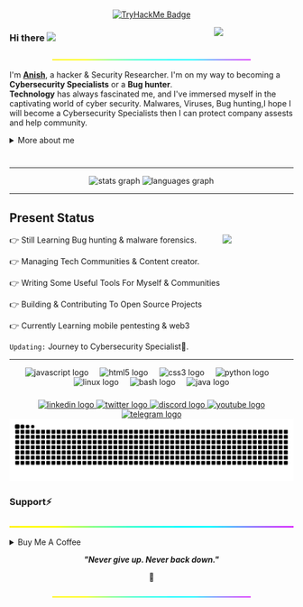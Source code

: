 ###
<!---
<p align="center"><img src="https://lh3.googleusercontent.com/ETi6je16o6tyWl0SkkpcWhk7-QgaZT_YdtFO1zzxIqP1dPb7dMe2M9N_X3oEoyzCe4zggm_3B9ADab6yC1DYyMFy7j0zps-RDnmjIGSWpvKZaATuwGmj8wpfbuYaUIvO-cMSId22De6PIGAifSiTosK9HOrCAKtuhT0eck8WvNKQ7TTrAL5oW_T9Iw" width="100%" height="auto"/></p>
--->
<!---
<div align="center">
  <a href="https://git.io/typing-svg">
    <img src="https://readme-typing-svg.demolab.com?font=Fira+Code&pause=1000&color=22F700&width=435&lines=On+journey+to+become+a+great+Hacker;BE+The+Best+Fcuk+The+Rest" alt="Typing SVG" />
  </a>
</div>
--->
<!--
[![Typing SVG](https://readme-typing-svg.demolab.com?font=Fira+Code&weight=700&size=23&pause=1000&color=42F71F&center=true&width=435&lines=Our+Journey+Is+To+Become+Hacker;One+Day+We+Will)](https://git.io/typing-svg)

-->



<p align="center">
  <a href="https://tryhackme.com/p/anishalx">
    <img src="https://tryhackme-badges.s3.amazonaws.com/anishalx.png" alt="TryHackMe Badge" />
  </a>
</p>



<img width="28%" align='right' src="https://github.com/user-attachments/assets/466fee29-c3cf-4aa3-8807-6d0daaa4e6cf">


<!--<h2 align="left">
  Hi there
  <img src="https://media.giphy.com/media/hvRJCLFzcasrR4ia7z/giphy.gif" width="25px"/>
</h2>-->
### Hi there  <img src="https://media.giphy.com/media/hvRJCLFzcasrR4ia7z/giphy.gif" width="25px"/>

<p align="center"><img src="https://raw.githubusercontent.com/khoa083/khoa/main/Khoa_ne/img/Rainbow.gif" width="70%"></p>

I'm **[Anish](https://t.me/alxanishbot)**, a hacker & Security Researcher. I'm on my way to becoming a **Cybersecurity Specialists** or a **Bug hunter**. <br>
**Technology** has always fascinated me, and I've immersed myself in the captivating world of cyber security. Malwares, Viruses, Bug hunting,I hope I will become a Cybersecurity Specialists then I can protect company assests and help community.


<details>
  <summary>More about me</summary>

- **Name**: Anish
- **From**: India
- **Bug Hunter** | **Security Researcher** |
- i have experience in cracking,reverse Engineering,bug Hunting,Social engineering.
-**Reverse Engineering**, **Malware Analysis**
- Improving knowledge in **Website Vulnerabilities**
- I’m currently learning **everything** 
- Reach me out at **[Email me](mailto:anishalx7@gmail.com?cc=admin&subject=query)**

</details>
<br>

### 
---
<div align="center">
  <picture>
  <source
    srcset="https://github-readme-stats.vercel.app/api?username=anishalx&show_icons=true&theme=radical"
    media="(prefers-color-scheme: dark)"
  />
  <img src="https://github-readme-stats.vercel.app/api?username=anishalx&hide_title=false&hide_rank=false&show_icons=true&include_all_commits=true&count_private=true&disable_animations=false&theme=radical&locale=en&hide_border=false" height="150" alt="stats graph"  /> 
</picture>
 <img src="https://github-readme-stats.vercel.app/api/top-langs?username=anishalx&locale=en&hide_title=false&layout=compact&card_width=320&langs_count=5&theme=dracula&hide_border=false" height="150" alt="languages graph"  /> 
</div>



<!-- <img align="right" height="150" src="https://images-wixmp-ed30a86b8c4ca887773594c2.wixmp.com/f/09e8f99e-ddb4-403c-ae4e-57b9ff8b061a/dai64c5-356baf99-887b-418f-87b2-51e52198d95b.gif?token=eyJ0eXAiOiJKV1QiLCJhbGciOiJIUzI1NiJ9.eyJzdWIiOiJ1cm46YXBwOjdlMGQxODg5ODIyNjQzNzNhNWYwZDQxNWVhMGQyNmUwIiwiaXNzIjoidXJuOmFwcDo3ZTBkMTg4OTgyMjY0MzczYTVmMGQ0MTVlYTBkMjZlMCIsIm9iaiI6W1t7InBhdGgiOiJcL2ZcLzA5ZThmOTllLWRkYjQtNDAzYy1hZTRlLTU3YjlmZjhiMDYxYVwvZGFpNjRjNS0zNTZiYWY5OS04ODdiLTQxOGYtODdiMi01MWU1MjE5OGQ5NWIuZ2lmIn1dXSwiYXVkIjpbInVybjpzZXJ2aWNlOmZpbGUuZG93bmxvYWQiXX0.sZHPkVC-Gii5XhpdB8O6QkFny_zgsmVJfrHLJtEU074"  />-->

<!-- <img align="right" height="200" src="https://camo.githubusercontent.com/ca96ac12024a23410f4b8d22a0de74287529ad008328557725514896958346fd/68747470733a2f2f67696666696c65732e616c706861636f646572732e636f6d2f3135362f31353637352e676966"  /> -->




---

<h2 id="present_status"> Present Status </h3>

<img width="25%" align='right' src="https://github.com/user-attachments/assets/9c826dd0-fd72-49ba-af60-e79f64344f59">

👉 Still Learning Bug hunting & malware forensics.

👉 Managing Tech Communities & Content creator.

👉 Writing Some Useful Tools For Myself & Communities

👉 Building & Contributing To Open Source Projects

👉 Currently Learning mobile pentesting & web3 

`Updating:`  Journey to Cybersecurity Specialist👀.

---



<div align="center">
  <img src="https://cdn.jsdelivr.net/gh/devicons/devicon/icons/javascript/javascript-original.svg" height="30" alt="javascript logo"  />
  <img width="12" />
  <img src="https://cdn.jsdelivr.net/gh/devicons/devicon/icons/html5/html5-original.svg" height="30" alt="html5 logo"  />
  <img width="12" />
  <img src="https://cdn.jsdelivr.net/gh/devicons/devicon/icons/css3/css3-original.svg" height="30" alt="css3 logo"  />
  <img width="12" />
  <img src="https://cdn.jsdelivr.net/gh/devicons/devicon/icons/python/python-original.svg" height="30" alt="python logo"  />
  <img width="12" />
  <img src="https://cdn.jsdelivr.net/gh/devicons/devicon/icons/linux/linux-original.svg" height="30" alt="linux logo"  />
  <img width="12" />
  <img src="https://cdn.simpleicons.org/gnubash/4EAA25" height="30" alt="bash logo"  />
  <img width="12" />
  <img src="https://cdn.jsdelivr.net/gh/devicons/devicon/icons/java/java-original.svg" height="30" alt="java logo"  />
</div>


###



<div align="center">
  <a href="https://www.linkedin.com/in/alxanish/" target="_blank">
    <img src="https://raw.githubusercontent.com/maurodesouza/profile-readme-generator/master/src/assets/icons/social/linkedin/default.svg" width="52" height="40" alt="linkedin logo"  />
  </a>
  <a href="https://x.com/anishalx7" target="_blank">
    <img src="https://raw.githubusercontent.com/maurodesouza/profile-readme-generator/master/src/assets/icons/social/twitter/default.svg" width="52" height="40" alt="twitter logo"  />
  </a>
  <a href="https://discord.gg/" target="_blank">
    <img src="https://raw.githubusercontent.com/maurodesouza/profile-readme-generator/master/src/assets/icons/social/discord/default.svg" width="52" height="40" alt="discord logo"  />
  </a>
  <a href="https://www.youtube.com/@alxanish" target="_blank">
    <img src="https://raw.githubusercontent.com/maurodesouza/profile-readme-generator/master/src/assets/icons/social/youtube/default.svg" width="52" height="40" alt="youtube logo"  />
  </a>
  <a href="https://t.me/alxanish" target="_blank">
    <img src="https://raw.githubusercontent.com/maurodesouza/profile-readme-generator/master/src/assets/icons/social/telegram/default.svg" width="52" height="40" alt="telegram logo"  />
  </a>
</div>


<img src="https://raw.githubusercontent.com/anishalx/anishalx/output/snake.svg" alt="Snake animation" />


<!--<h2 id="donate" align=''> Support⚡️</h2>-->
### Support⚡️
<p align="center"><img src="https://raw.githubusercontent.com/khoa083/khoa/main/Khoa_ne/img/Rainbow.gif" width="100%"></p>

<details>
<summary>Buy Me A Coffee</summary>
<br>
<p align="center"><img src="https://www.imghost.net/ib/rgEQN0lcomuS0Ju_1728067509.png" width="80%" height="auto"/></p>

<!-- <p align="center"><a href="https://buymeacoffee.com/anishalx"><img  src="https://img.shields.io/badge/Buy%20Me%20a%20Coffee-ffdd00?style=for-the-badge&logo=buy-me-a-coffee&logoColor=black"/></a></p> -->
<p align="center">  <a href="https://www.buymeacoffee.com/anishalx" target="_blank"><img src="https://cdn.buymeacoffee.com/buttons/v2/default-red.png" alt="Buy Me A Coffee" width="150" ></a></p>

</details>




<p align="center">
  <b><i>"Never give up. Never back down."</i></b>
</p>

<p align="center">
<a>🌱</a>
</p>

<p align="center"><img src="https://raw.githubusercontent.com/khoa083/khoa/main/Khoa_ne/img/Rainbow.gif" width="70%"></p>
